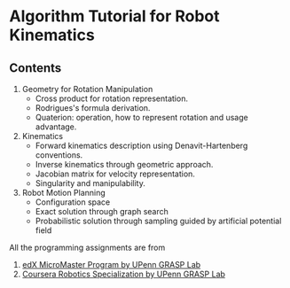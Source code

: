# Algorithm Tutorial for Robot Kinematics

## Contents

1. Geometry for Rotation Manipulation
    * Cross product for rotation representation.
    * Rodrigues's formula derivation.
    * Quaterion: operation, how to represent rotation and usage advantage.
2. Kinematics
    * Forward kinematics description using Denavit-Hartenberg conventions.
    * Inverse kinematics through geometric approach.
    * Jacobian matrix for velocity representation.
    * Singularity and manipulability.
3. Robot Motion Planning
    * Configuration space
    * Exact solution through graph search
    * Probabilistic solution through sampling guided by artificial potential field

All the programming assignments are from

1. <a href="https://www.edx.org/micromasters/pennx-robotics">edX MicroMaster Program by UPenn GRASP Lab</a>
2. <a href="https://www.coursera.org/specializations/robotics">Coursera Robotics Specialization by UPenn GRASP Lab</a>
